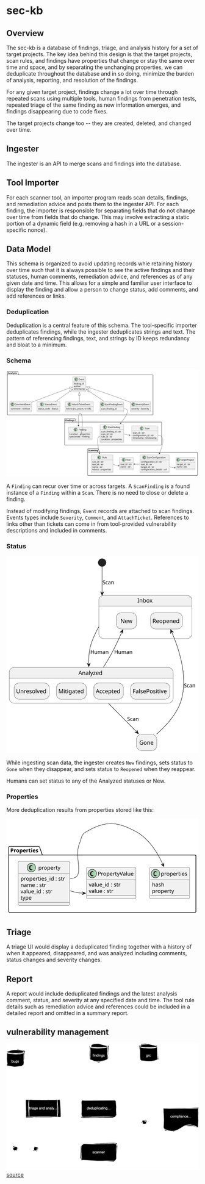 # sec-kb

## Overview

The sec-kb is a database of findings, triage, and analysis history for a set of
target projects. The key idea behind this design is that the target projects,
scan rules, and findings have properties that change or stay the same over time
and space, and by separating the unchanging properties, we can deduplicate
throughout the database and in so doing, minimize the burden of analysis,
reporting, and resolution of the findings.

For any given target project, findings change a lot over time through repeated
scans using multiple tools, human findings from penetration tests, repeated
triage of the same finding as new information emerges, and findings disappearing
due to code fixes.

The target projects change too -- they are created, deleted, and changed over
time.

## Ingester

The ingester is an API to merge scans and findings into the database.

## Tool Importer

For each scanner tool, an importer program reads scan details, findings, and
remediation advice and posts them to the ingester API. For each finding, the
importer is responsible for separating fields that do not change over time from
fields that do change. This may involve extracting a static portion of a dynamic
field (e.g. removing a hash in a URL or a session-specific nonce).

## Data Model

This schema is organized to avoid updating records whie retaining history over
time such that it is always possible to see the active findings and their
statuses, human comments, remediation advice, and references as of any given
date and time. This allows for a simple and familiar user interface to display
the finding and allow a person to change status, add comments, and add
references or links.

### Deduplication

Deduplication is a central feature of this schema. The tool-specific importer
deduplicates findings, while the ingester deduplicates strings and text. The
pattern of referencing findings, text, and strings by ID keeps redundancy
and bloat to a minimum.

### Schema

[![schema](vuln-db.svg)](vuln-db.puml)

A `Finding` can recur over time or across targets. A `ScanFinding` is a found
instance of a `Finding` within a `Scan`. There is no need to close or delete a
finding.

Instead of modifying findings, `Event` records are attached to scan findings.
Events types include `Severity`, `Comment`, and `AttachTicket`. References to
links other than tickets can come in from tool-provided vulnerability
descriptions and included in comments.

### Status

[![status](vuln-status.svg)](vuln-status.puml)

While ingesting scan data, the ingester creates `New` findings, sets status to
`Gone` when they disappear, and sets status to `Reopened` when they reappear.

Humans can set status to any of the Analyzed statuses or New.

### Properties

More deduplication results from properties stored like this:

[![properties](vuln-db-properties.svg)](vuln-db-properties.puml)

## Triage

A triage UI would display a deduplicated finding together with a history of when
it appeared, disappeared, and was analyzed including comments, status changes and
severity changes.

## Report

A report would include deduplicated findings and the latest analysis comment,
status, and severity at any specified date and time. The tool rule details such
as remediation advice and references could be included in a detailed report and
omitted in a summary report.


## vulnerability management

[![vulnerability management](vulnerability-management.drawio.svg)](https://viewer.diagrams.net/?tags=%7B%7D&highlight=0000ff&edit=https%3A%2F%2Fapp.diagrams.net%2F%23HSecKnow%252Fsec-kb%252Fmain%252Fvulnerability-management.drawio&layers=1&nav=1&title=vulnerability-management.drawio#Uhttps%3A%2F%2Fraw.githubusercontent.com%2Fsecknow%2Fsec-kb%2Fmain%2Fvulnerability-management.drawio)
[source](vulnerability-management.drawio)
